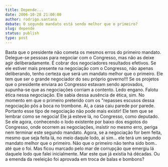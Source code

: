 ```yaml
---
title: Depende...
date: 2006-10-28 21:00:00
author: rodrigo.santana
debate: O segundo mandato está sendo melhor que o primeiro?
slug: depende
status: publish 
type: post
---
```


Basta que o presidente não cometa os mesmos erros do primeiro mandato. Delegue-se pessoas para negociar com o Congresso, mas não as deixe agir deliberadamente. É cobrar dos negociadores resultados efetivos. Se ele estiver mais presente na negociação com o Congresso, não apenas deliberando, tenho certeza que será um mandato melhor que o primeiro. Ele tem que ser o grande negociador do seu próprio governo!!! Se os projetos que o presidente enviara ao Congresso estavam sendo aprovados, supunha-se que as negociações corriam a contento. Ledo engano. Falotu ética nessa negociação. Ele sabia dessa ausência de ética, sim. No momento em que o primeiro preterido com os "repasses escusos dessa negociação pôs a boca no trombone. Aí, a casa caiu parede por parede. Portanto esse tipo de negociação não pode mais existir! Ele tem que se lembrar como se negocia! Ele já esteve lá, no Congresso, como deputado. Se ele agora, conhecendo o lodo existente por baixo dos esgotos do Congresso, onde ocorrem as negociações, insistir no mesmo erro, periga nem terminar este segundo mandato. Agora, se a negociação for bem feita, mesmo que seja feita lá, no meio daqule lodo, aí sim... ele terá um segundo mandato melhor que o primeiro. Não que o primeiro não tenha sido bom.. até que o foi. Mas ficou marcado pelo mar de corrupção que emergiu lá daquele lodo que falei inicialmente. Mar este que já existia há décadas. Ou a emenda da reeleição foi aprovada em troca de balas e bombons?
